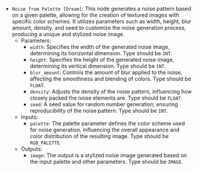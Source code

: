 - `Noise from Palette [Dream]`: This node generates a noise pattern based on a given palette, allowing for the creation of textured images with specific color schemes. It utilizes parameters such as width, height, blur amount, density, and seed to customize the noise generation process, producing a unique and stylized noise image.
    - Parameters:
        - `width`: Specifies the width of the generated noise image, determining its horizontal dimension. Type should be `INT`.
        - `height`: Specifies the height of the generated noise image, determining its vertical dimension. Type should be `INT`.
        - `blur_amount`: Controls the amount of blur applied to the noise, affecting the smoothness and blending of colors. Type should be `FLOAT`.
        - `density`: Adjusts the density of the noise pattern, influencing how closely packed the noise elements are. Type should be `FLOAT`.
        - `seed`: A seed value for random number generation, ensuring reproducibility of the noise pattern. Type should be `INT`.
    - Inputs:
        - `palette`: The palette parameter defines the color scheme used for noise generation, influencing the overall appearance and color distribution of the resulting image. Type should be `RGB_PALETTE`.
    - Outputs:
        - `image`: The output is a stylized noise image generated based on the input palette and other parameters. Type should be `IMAGE`.
